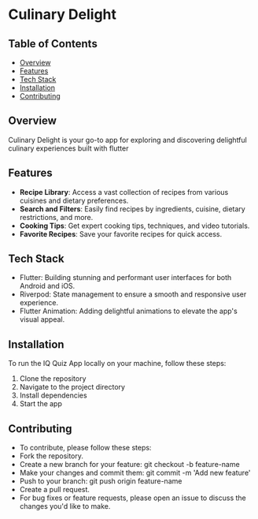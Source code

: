 # Culinary Delight
## Table of Contents
- [Overview](#overview)
- [Features](#features)
- [Tech Stack](#tech-stack)
- [Installation](#installation)
- [Contributing](#contributing)

## Overview

Culinary Delight is your go-to app for exploring and discovering delightful culinary experiences built with flutter
## Features
- **Recipe Library**: Access a vast collection of recipes from various cuisines and dietary preferences.
- **Search and Filters**: Easily find recipes by ingredients, cuisine, dietary restrictions, and more.
- **Cooking Tips**: Get expert cooking tips, techniques, and video tutorials.
- **Favorite Recipes**: Save your favorite recipes for quick access.



## Tech Stack
- Flutter: Building stunning and performant user interfaces for both Android and iOS.
- Riverpod: State management to ensure a smooth and responsive user experience.
- Flutter Animation: Adding delightful animations to elevate the app's visual appeal.

## Installation
To run the IQ Quiz App locally on your machine, follow these steps:
1. Clone the repository
2. Navigate to the project directory
3. Install dependencies
4. Start the app

## Contributing
- To contribute, please follow these steps:
- Fork the repository.
- Create a new branch for your feature: git checkout -b feature-name
- Make your changes and commit them: git commit -m 'Add new feature'
- Push to your branch: git push origin feature-name
- Create a pull request.
- For bug fixes or feature requests, please open an issue to discuss the changes you'd like to make.
   
